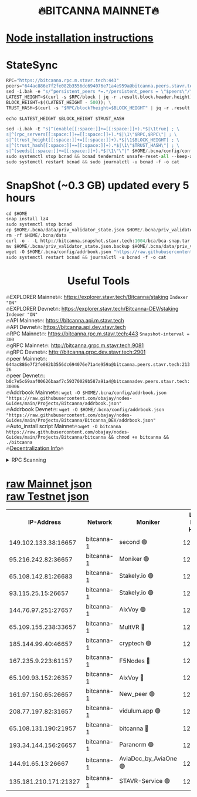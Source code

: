 <h1 align="center"> 🔥BITCANNA MAINNET🔥</h1>


[Node installation instructions](https://github.com/obajay/nodes-Guides/tree/main/Projects/Bitcanna)
=

# StateSync
```python
RPC="https://bitcanna.rpc.m.stavr.tech:443"
peers="644ac886e7f2fe082b3556dc694076e71a4e959a@bitcanna.peers.stavr.tech:21326"
sed -i.bak -e "s/^persistent_peers *=.*/persistent_peers = \"$peers\"/" $HOME/.bcna/config/config.toml
LATEST_HEIGHT=$(curl -s $RPC/block | jq -r .result.block.header.height); \
BLOCK_HEIGHT=$((LATEST_HEIGHT - 500)); \
TRUST_HASH=$(curl -s "$RPC/block?height=$BLOCK_HEIGHT" | jq -r .result.block_id.hash)

echo $LATEST_HEIGHT $BLOCK_HEIGHT $TRUST_HASH

sed -i.bak -E "s|^(enable[[:space:]]+=[[:space:]]+).*$|\1true| ; \
s|^(rpc_servers[[:space:]]+=[[:space:]]+).*$|\1\"$RPC,$RPC\"| ; \
s|^(trust_height[[:space:]]+=[[:space:]]+).*$|\1$BLOCK_HEIGHT| ; \
s|^(trust_hash[[:space:]]+=[[:space:]]+).*$|\1\"$TRUST_HASH\"| ; \
s|^(seeds[[:space:]]+=[[:space:]]+).*$|\1\"\"|" $HOME/.bcna/config/config.toml
sudo systemctl stop bcnad && bcnad tendermint unsafe-reset-all --keep-addr-book
sudo systemctl restart bcnad && sudo journalctl -u bcnad -f -o cat
```
# SnapShot (~0.3 GB) updated every 5 hours
```python
cd $HOME
snap install lz4
sudo systemctl stop bcnad
cp $HOME/.bcna/data/priv_validator_state.json $HOME/.bcna/priv_validator_state.json.backup
rm -rf $HOME/.bcna/data
curl -o - -L http://bitcanna.snapshot.stavr.tech:1004/bca/bca-snap.tar.lz4 | lz4 -c -d - | tar -x -C $HOME/.bcna --strip-components 2
mv $HOME/.bcna/priv_validator_state.json.backup $HOME/.bcna/data/priv_validator_state.json
wget -O $HOME/.bcna/config/addrbook.json "https://raw.githubusercontent.com/obajay/nodes-Guides/main/Projects/Bitcanna/addrbook.json"
sudo systemctl restart bcnad && journalctl -u bcnad -f -o cat
```

 <h1 align="center"> Useful Tools</h1>

🔥EXPLORER Mainnet🔥:    https://explorer.stavr.tech/Bitcanna/staking          `Indexer "ON"` \
🔥EXPLORER Devnet🔥:     https://explorer.stavr.tech/Bitcanna-DEV/staking     `Indexer "ON"` \
🔥API Mainnet🔥:         https://bitcanna.api.m.stavr.tech \
🔥API Devnet🔥:          https://bitcanna.api.dev.stavr.tech \
🔥RPC Mainnet🔥:         https://bitcanna.rpc.m.stavr.tech:443         `Snapshot-interval = 300` \
🔥gRPC Mainnet🔥:        http://bitcanna.grpc.m.stavr.tech:9081 \
🔥gRPC Devnet🔥:         http://bitcanna.grpc.dev.stavr.tech:2901 \
🔥peer Mainnet🔥:        `644ac886e7f2fe082b3556dc694076e71a4e959a@bitcanna.peers.stavr.tech:21326` \
🔥peer Devnet🔥:         `b0c7e5c69aaf00626baaf7c59370029b587a91a4@bitcannadev.peers.stavr.tech:30006` \
🔥Addrbook Mainnet🔥:    ```wget -O $HOME/.bcna/config/addrbook.json "https://raw.githubusercontent.com/obajay/nodes-Guides/main/Projects/Bitcanna/addrbook.json"``` \
🔥Addrbook Devnet🔥:    ```wget -O $HOME/.bcna/config/addrbook.json "https://raw.githubusercontent.com/obajay/nodes-Guides/main/Projects/Bitcanna/Bitcanna_DEV/addrbook.json"``` \
🔥Auto_install script Mainnet🔥:```wget -O bitcanna https://raw.githubusercontent.com/obajay/nodes-Guides/main/Projects/Bitcanna/bitcanna && chmod +x bitcanna && ./bitcanna``` \
🔥[Decentralization Info](https://github.com/obajay/StateSync-snapshots/tree/main/Projects/Bitcanna/Decentralization)🔥


<details>
<summary>RPC Scanning</summary>

<h2 align="center"> We scan nodes in real time every 4 hours. And we provide the final result of RPC endpoints.
We cannot influence the operation of these nodes in any way. </h2>


```python
If Voting Power is higher than 0 --> then the Node is a validator of the network and may be subject to attack and be a potential threat to the chain.
```
```python
We marked such validators with a red symbol
```

</details>

[raw Mainnet json](https://rpc-check.bcam.stavr.tech/bcam/rpc-bcam-result.json) \
[raw Testnet json](https://github.com/obajay/StateSync-snapshots/tree/main/Projects/Bitcanna/Rpc-Check-Testnet)
=



<table><tr><th>IP-Address</th><th>Network</th><th>Moniker</th><th>Latest Block Height</th><th>Earliest Block Height</th><th>Catching Up</th><th>Tx Index</th><th>Voting Power</th><th>Scan Time</th></tr><tr><td>149.102.133.38:16657</td><td>bitcanna-1</td><td>second 🟢</td><td>12761291</td><td>1</td><td>False</td><td>on</td><td>0</td><td>2024-02-26T19:11:53.787960909UTC</td></tr><tr><td>95.216.242.82:36657</td><td>bitcanna-1</td><td>Moniker 🟢</td><td>12761280</td><td>5776907</td><td>False</td><td>on</td><td>0</td><td>2024-02-26T19:10:49.767284533UTC</td></tr><tr><td>65.108.142.81:26683</td><td>bitcanna-1</td><td>Stakely.io 🟢</td><td>12761284</td><td>6152001</td><td>False</td><td>on</td><td>0</td><td>2024-02-26T19:11:15.612193840UTC</td></tr><tr><td>93.115.25.15:26657</td><td>bitcanna-1</td><td>Stakely.io 🟢</td><td>12761283</td><td>6520001</td><td>False</td><td>on</td><td>0</td><td>2024-02-26T19:11:09.188879371UTC</td></tr><tr><td>144.76.97.251:27657</td><td>bitcanna-1</td><td>AlxVoy 🟢</td><td>12761289</td><td>8805201</td><td>False</td><td>on</td><td>0</td><td>2024-02-26T19:11:43.262121382UTC</td></tr><tr><td>65.109.155.238:33657</td><td>bitcanna-1</td><td>MultVR 🔴</td><td>12761285</td><td>9933415</td><td>False</td><td>on</td><td>353486</td><td>2024-02-26T19:11:23.163656105UTC</td></tr><tr><td>185.144.99.40:46657</td><td>bitcanna-1</td><td>cryptech 🟢</td><td>12761279</td><td>11528001</td><td>False</td><td>on</td><td>0</td><td>2024-02-26T19:10:45.393025044UTC</td></tr><tr><td>167.235.9.223:61157</td><td>bitcanna-1</td><td>F5Nodes 🔴</td><td>12761286</td><td>12084001</td><td>False</td><td>on</td><td>570</td><td>2024-02-26T19:11:25.442434750UTC</td></tr><tr><td>65.109.93.152:26357</td><td>bitcanna-1</td><td>AlxVoy 🔴</td><td>12761291</td><td>12109301</td><td>False</td><td>on</td><td>1391803</td><td>2024-02-26T19:11:54.367282376UTC</td></tr><tr><td>161.97.150.65:26657</td><td>bitcanna-1</td><td>New_peer 🟢</td><td>12761284</td><td>12254001</td><td>False</td><td>on</td><td>0</td><td>2024-02-26T19:11:15.892687295UTC</td></tr><tr><td>208.77.197.82:31657</td><td>bitcanna-1</td><td>vidulum.app 🟢</td><td>12761285</td><td>12386934</td><td>False</td><td>on</td><td>0</td><td>2024-02-26T19:11:18.693529395UTC</td></tr><tr><td>65.108.131.190:21957</td><td>bitcanna-1</td><td>bitcanna 🔴</td><td>12761287</td><td>12661287</td><td>False</td><td>on</td><td>419298</td><td>2024-02-26T19:11:29.830721815UTC</td></tr><tr><td>193.34.144.156:26657</td><td>bitcanna-1</td><td>Paranorm 🟢</td><td>12761287</td><td>12697701</td><td>False</td><td>on</td><td>0</td><td>2024-02-26T19:11:32.133548560UTC</td></tr><tr><td>144.91.65.13:26667</td><td>bitcanna-1</td><td>AviaDoc_by_AviaOne 🟢</td><td>12761288</td><td>12748901</td><td>False</td><td>on</td><td>0</td><td>2024-02-26T19:11:40.652094254UTC</td></tr><tr><td>135.181.210.171:21327</td><td>bitcanna-1</td><td>STAVR-Service 🟢</td><td>12761289</td><td>12758701</td><td>False</td><td>on</td><td>0</td><td>2024-02-26T19:11:43.019333915UTC</td></tr></table>
